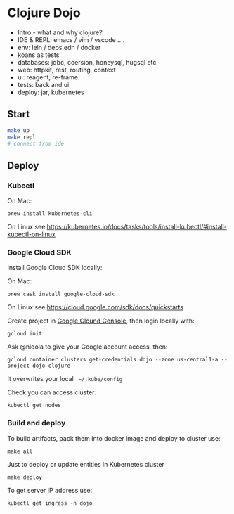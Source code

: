 # Clojure Dojo

* Intro - what and why clojure?
* IDE & REPL: emacs / vim / vscode ....
* env: lein / deps.edn / docker
* koans as tests
* databases: jdbc, coersion, honeysql, hugsql etc
* web: httpkit, rest, routing, context
* ui: reagent, re-frame
* tests: back and ui
* deploy: jar, kubernetes


## Start

```sh
make up
make repl
# connect from ide
```

## Deploy

### Kubectl

On Mac:

```
brew install kubernetes-cli
```

On Linux see https://kubernetes.io/docs/tasks/tools/install-kubectl/#install-kubectl-on-linux

### Google Cloud SDK

Install Google Cloud SDK locally:

On Mac:
```
brew cask install google-cloud-sdk
```

On Linux see https://cloud.google.com/sdk/docs/quickstarts

Create project in [Google Clound Console](https://console.cloud.google.com/home/dashboard), then login locally with:
```
gcloud init
```

Ask @niqola to give your Google account access, then:
```
gcloud container clusters get-credentials dojo --zone us-central1-a --project dojo-clojure
```

It overwrites your local ` ~/.kube/config`

Check you can access cluster:
```
kubectl get nodes
```

### Build and deploy

To build artifacts, pack them into docker image and deploy to cluster use:
```
make all
```

Just to deploy or update entities in Kubernetes cluster
```
make deploy
```

To get server IP address use:
```
kubectl get ingress -n dojo
```

